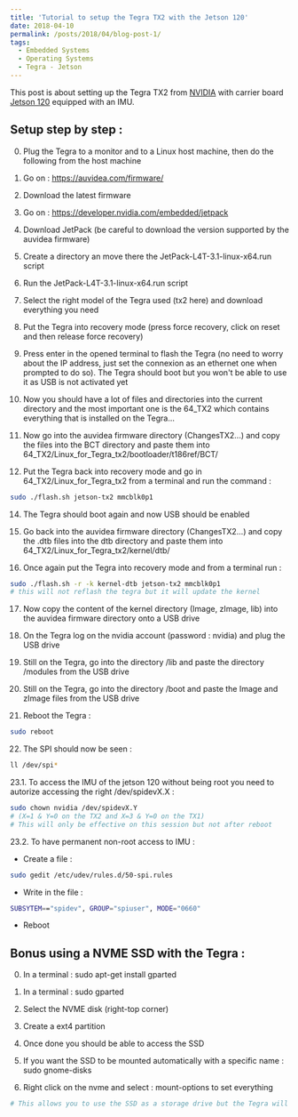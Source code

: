 ```yaml
---
title: 'Tutorial to setup the Tegra TX2 with the Jetson 120'
date: 2018-04-10
permalink: /posts/2018/04/blog-post-1/
tags:
  - Embedded Systems
  - Operating Systems
  - Tegra - Jetson
---
```


This post is about setting up the Tegra TX2 from [NVIDIA](https://devblogs.nvidia.com/jetson-tx2-delivers-twice-intelligence-edge/) with carrier board [Jetson 120](https://auvidea.com/product/70714/) equipped with an IMU.

Setup step by step :
---------------------------------------

0. Plug the Tegra to a monitor and to a Linux host machine, then do the following from the host machine

1. Go on : https://auvidea.com/firmware/

2. Download the latest firmware

3. Go on : https://developer.nvidia.com/embedded/jetpack

4. Download JetPack (be careful to download the version supported by the auvidea firmware)

5. Create a directory an move there the JetPack-L4T-3.1-linux-x64.run script

6. Run the JetPack-L4T-3.1-linux-x64.run script

7. Select the right model of the Tegra used (tx2 here) and download everything you need

8. Put the Tegra into recovery mode (press force recovery, click on reset and then release force recovery)

9. Press enter in the opened terminal to flash the Tegra (no need to worry about the IP address, just set the connexion as an ethernet one when prompted to do so). The Tegra should boot but you won't be able to use it as USB is not activated yet

10. Now you should have a lot of files and directories into the current directory and the most important one is the 64_TX2 which contains everything that is installed on the Tegra...

11. Now go into the auvidea firmware directory (ChangesTX2...) and copy the files into the BCT directory and paste them into 64_TX2/Linux_for_Tegra_tx2/bootloader/t186ref/BCT/

13. Put the Tegra back into recovery mode and go in 64_TX2/Linux_for_Tegra_tx2 from a terminal and run the command : 
```bash
sudo ./flash.sh jetson-tx2 mmcblk0p1
``` 

14. The Tegra should boot again and now USB should be enabled

15. Go back into the auvidea firmware directory (ChangesTX2...) and copy the .dtb files into the dtb directory and paste them into 64_TX2/Linux_for_Tegra_tx2/kernel/dtb/

16. Once again put the Tegra into recovery mode and from a terminal run :

```bash
sudo ./flash.sh -r -k kernel-dtb jetson-tx2 mmcblk0p1
# this will not reflash the tegra but it will update the kernel
``` 

17. Now copy the content of the kernel directory (Image, zImage, lib) into the auvidea firmware directory onto a USB drive

18. On the Tegra log on the nvidia account (password : nvidia) and plug the USB drive

19. Still on the Tegra, go into the directory /lib and paste the directory /modules from the USB drive

20. Still on the Tegra, go into the directory /boot and paste the Image and zImage files from the USB drive

21. Reboot the Tegra : 
```bash
sudo reboot
```

22. The SPI should now be seen : 
```bash
ll /dev/spi*
```

23.1. To access the IMU of the jetson 120 without being root you need to autorize accessing the right /dev/spidevX.X :
```bash
sudo chown nvidia /dev/spidevX.Y
# (X=1 & Y=0 on the TX2 and X=3 & Y=0 on the TX1)
# This will only be effective on this session but not after reboot
```

23.2. To have permanent non-root access to IMU :

  * Create a file : 
  ```bash
  sudo gedit /etc/udev/rules.d/50-spi.rules
  ```
  * Write in the file : 
  ```bash
  SUBSYTEM=="spidev", GROUP="spiuser", MODE="0660"
  ```
  * Reboot



Bonus using a NVME SSD with the Tegra :
---------------------------------------

0. In a terminal : sudo apt-get install gparted

1. In a terminal : sudo gparted

2. Select the NVME disk (right-top corner)

3. Create a ext4 partition

4. Once done you should be able to access the SSD

5. If you want the SSD to be mounted automatically with a specific name : sudo gnome-disks

6. Right click on the nvme and select : mount-options to set everything

```bash
# This allows you to use the SSD as a storage drive but the Tegra will still boot on eMMC
```
